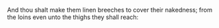 And thou shalt make them linen breeches to cover their nakedness; from the loins even unto the thighs they shall reach:
